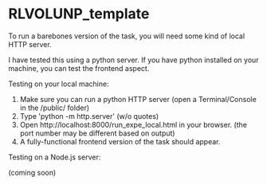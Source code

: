 # RLVOLUNP_template

To run a barebones version of the task, you will need some kind of local HTTP server.

I have tested this using a python server. If you have python installed on your machine,
you can test the frontend aspect.

Testing on your local machine:

1. Make sure you can run a python HTTP server (open a Terminal/Console in the /public/ folder)
2. Type 'python -m http.server' (w/o quotes)
3. Open http://localhost:8000/run_expe_local.html in your browser. (the port number may be different based on output)
4. A fully-functional frontend version of the task should appear.

Testing on a Node.js server:

(coming soon)
